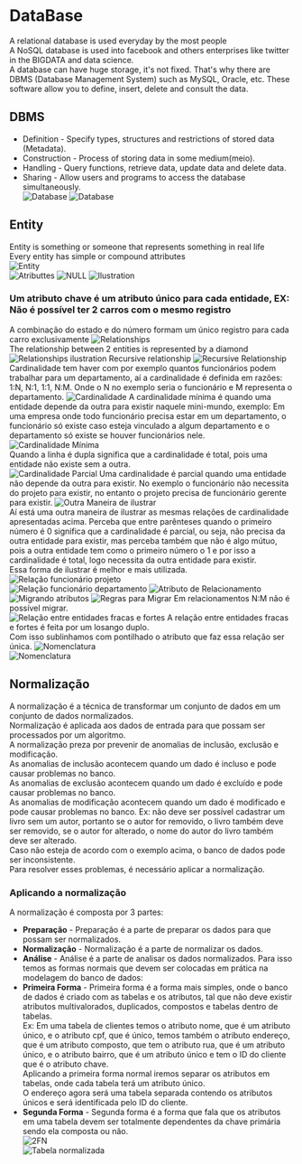 # DataBase
A relational database is used everyday by the most people   
A NoSQL database is used into facebook and others enterprises like twitter in the BIGDATA and data science.   
A database can have huge storage, it's not fixed. That's why there are DBMS (Database Management System) such as MySQL, Oracle, etc. These software allow you to define, insert, delete and consult the data.
## DBMS
* Definition - Specify types, structures and restrictions of stored data (Metadata).
* Construction - Process of storing data in some medium(meio).
* Handling - Query functions, retrieve data, update data and delete data.
* Sharing - Allow users and programs to access the database simultaneously.  
![Database](../img/database.png)
![Database](../img/implementDB.png)  
## Entity
Entity is something or someone that represents something in real life  
Every entity has simple or compound attributes  
![Entity](../img/EntidadeAtributos.png)  
![Atributtes](../img/atributos.png) 
![NULL](../img/atributonull.png)
![Ilustration](../img/representation.png)  
### **Um atributo chave é um atributo único para cada entidade, EX: Não é possível ter 2 carros com o mesmo registro**
A combinação do estado e do número formam um único registro para cada carro exclusivamente
![Relationships](../img/relacionamentos.png)  
The relationship between 2 entities is represented by a diamond
![Relationships ilustration](../img/relacionamentoilustração.png)
Recursive relationship 
![Recursive Relationship](../img/relacionamentorecursivo.png)
Cardinalidade tem haver com por exemplo quantos funcionários podem trabalhar para um departamento, aí a cardinalidade é definida em razões: 1:N, N:1, 1:1, N:M. Onde o N no exemplo seria o funcionário e M representa o departamento.
![Cardinalidade](../img/cardinalidade.png)
A cardinalidade mínima é quando uma entidade depende da outra para existir naquele mini-mundo, exemplo: Em uma empresa onde todo funcionário precisa estar em um departamento, o funcionário só existe caso esteja vinculado a algum departamento e o departamento só existe se houver funcionários nele.  
![Cardinalidade Mínima](../img/CardinalidadeMinima.png)  
Quando a linha é dupla significa que a cardinalidade é total, pois uma entidade não existe sem a outra.  
![Cardinalidade Parcial](../img/CardinalidadeParcial.png)
Uma cardinalidade é parcial quando uma entidade não depende da outra para existir. No exemplo o funcionário não necessita do projeto para existir, no entanto o projeto precisa de funcionário gerente para existir.
![Outra Maneira de ilustrar](../img/OutroManeira.png)  
Aí está uma outra maneira de ilustrar as mesmas relações de cardinalidade apresentadas acima. Perceba que entre parênteses quando o primeiro número é 0 significa que a cardinalidade é parcial, ou seja, não precisa da outra entidade para existir, mas perceba também que não é algo mútuo, pois a outra entidade tem como o primeiro número o 1 e por isso a cardinalidade é total, logo necessita da outra entidade para existir.  
Essa forma de ilustrar é melhor e mais utilizada.
![Relação funcionário projeto](../img/RelacaoFuncionarioProjeto.png)  
![Relação funcionário departamento](../img/RelacaoFuncionarioDepartamento.png)
![Atributo de Relacionamento](../img/AtributoRelacionamento.png)
![Migrando atributos](../img/Migrando.png)
![Regras para Migrar](../img/RegrasMigracao.png)
Em relacionamentos N:M não é possível migrar.  
![Relação entre entidades fracas e fortes](../img/RelacaoEntidadesFracaseFortes.png)
A relação entre entidades fracas e fortes é feita por um losango duplo.  
Com isso sublinhamos com pontilhado o atributo que faz essa relação ser única.
![Nomenclatura](../img/Nomenclatura.png)  
![Nomenclatura](../img/Nomenclatura2.png)  

## Normalização
A normalização é a técnica de transformar um conjunto de dados em um conjunto de dados normalizados.  
Normalização é aplicada aos dados de entrada para que possam ser processados por um algoritmo.  
A normalização preza por prevenir de anomalias de inclusão, exclusão e modificação.  
As anomalias de inclusão acontecem quando um dado é incluso e pode causar problemas no banco.  
As anomalias de exclusão acontecem quando um dado é excluído e pode causar problemas no banco.  
As anomalias de modificação acontecem quando um dado é modificado e pode causar problemas no banco.
Ex: não deve ser possível cadastrar um livro sem um autor, portanto se o autor for removido, o livro também deve ser removido, se o autor for alterado, o nome do autor do livro também deve ser alterado.  
Caso não esteja de acordo com o exemplo acima, o banco de dados pode ser inconsistente.  
Para resolver esses problemas, é necessário aplicar a normalização.
### Aplicando a normalização
A normalização é composta por 3 partes:
* **Preparação** - Preparação é a parte de preparar os dados para que possam ser normalizados.
* **Normalização** - Normalização é a parte de normalizar os dados.
* **Análise** - Análise é a parte de analisar os dados normalizados.
Para isso temos as formas normais que devem ser colocadas em prática na modelagem do banco de dados:  
* **Primeira Forma** - Primeira forma é a forma mais simples, onde o banco de dados é criado com as tabelas e os atributos, tal que não deve existir atributos multivalorados, duplicados, compostos e tabelas dentro de tabelas.  
Ex: Em uma tabela de clientes temos o atributo nome, que é um atributo único, e o atributo cpf, que é único, temos também o atributo endereço, que é um atributo composto, que tem o atributo rua, que é um atributo único, e o atributo bairro, que é um atributo único e tem o ID do cliente que é o atributo chave.  
Aplicando a primeira forma normal iremos separar os atributos em tabelas, onde cada tabela terá um atributo único.  
O endereço agora será uma tabela separada contendo os atributos únicos e será identificada pelo ID do cliente.
* **Segunda Forma** - Segunda forma é a forma que fala que os atributos em uma tabela devem ser totalmente dependentes da chave primária sendo ela composta ou não.  
![2FN](../img/2FN.png)  
![Tabela normalizada](../img/tabela2fn.png)  
